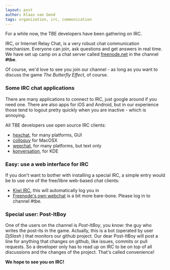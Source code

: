 ```yaml
---
layout: post
author: Klaas van Gend
tags: organization, irc, communication
---
```


For a while now, the TBE developers have been gathering on IRC.

IRC, or Internet Relay Chat, is a very robust chat communication mechanism. Everyone can join, ask questions and get answers in real time. We have set up camp on a chat server called [freenode.net](freenode.net) in the channel **#tbe**.

Of course, we'd love to see you join our channel - as long as you want to discuss the game *The Butterfly Effect*, of course.

### Some IRC chat applications
There are many applications to connect to IRC, just google around if you need one. There are also apps for iOS and Android, but in our experience those tend to logout pretty quickly when you are inactive - which is annoying.

All TBE developers use open source IRC clients:

* [hexchat](https://hexchat.github.io/), for many platforms, GUI
* [colloquy](http://colloquy.info/) for MacOSX
* [weechat](https://weechat.org/), for many platforms, but text only
* [konversation](https://konversation.kde.org/), for KDE


### Easy: use a web interface for IRC
If you don't want to bother with installing a special IRC,
a simple entry would be to use one of the free/libre web-based chat clients:

* [Kiwi IRC](https://kiwiirc.com/client/irc.freenode.net/#tbe), this will automatically log you in
* [Freenode's own webchat](http://webchat.freenode.net/) is a bit more bare-bone. Please log in to channel #tbe.


### Special user: Post-ItBoy

One of the users on the channel is *Post-ItBoy*, you know: the guy who writes the post-its in the game.
Actually, this is a bot (operated by user *DjSlash* ) that monitors our github project. 
Our dear Post-ItBoy will post a line for anything that changes on github, like issues, commits or pull requests.
So a developer only has to read up on IRC to be on top of all discussions and the changes of the project. 
That's called convenience!



**We hope to see you on IRC!**
